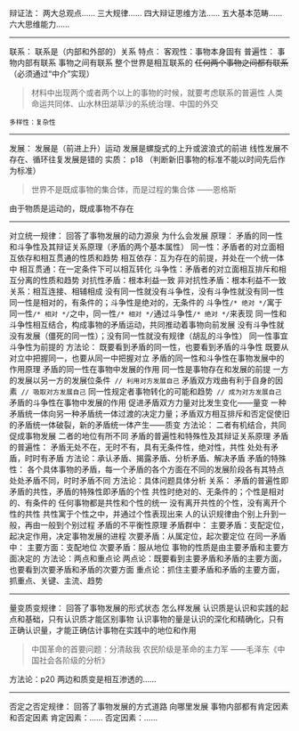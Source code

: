 辩证法：
两大总观点……
三大规律……
四大辩证思维方法……
五大基本范畴……
六大思维能力……

---
联系：
联系是（内部和外部的）关系
特点：
	客观性：事物本身固有
	普遍性：
		事物内部有联系
		事物之间有联系
		整个世界是相互联系的
		~~任何两个事物之间都有联系~~（必须通过“中介”实现）
> 材料中出现两个或者两个以上的事物的时候，就要考虑联系的普遍性
> 人类命运共同体、山水林田湖草沙的系统治理、中国的外交

	多样性：复杂性

---
发展：
发展是（前进上升）运动
	发展是螺旋式的上升或波浪式的前进
	线性发展不存在、循环往复发展是错的
实质：
	p18
	（判断新旧事物的标准不能以时间先后作为标准）
> 世界不是既成事物的集合体，而是过程的集合体
> ——恩格斯

由于物质是运动的，既成事物不存在

---
对立统一规律：
	回答了事物发展的动力源泉
	为什么会发展
原理：
	矛盾的同一性和斗争性及其辩证关系原理（矛盾的两个基本属性）
		同一性：矛盾者的对立面相互依存和相互贯通的性质和趋势
			相互依存：互为存在的前提，并处在一个统一体中
			相互贯通：在一定条件下可以相互转化
		斗争性：矛盾者的对立面相互排斥和相互分离的性质和趋势
			对抗性矛盾：根本利益一致
			非对抗性矛盾：根本利益不一致
		关系：相互连接、相辅相成
			没有同一性就没有斗争性，没有斗争性就没有同一性
			同一性是相对的，有条件的；斗争性是绝对的，无条件的
			斗争性`/* 绝对 */`寓于同一性`/* 相对 */`之中，同一性`/* 相对 */`通过斗争性`/* 绝对 */`来表现
			同一性和斗争性相互结合，构成事物的矛盾运动，共同推动着事物向前发展
			没有斗争性就没有发展（僵死的同一性）；没有同一性就没有规律（胡乱的斗争性）
				同一性事宜斗争性为前提的
		方法论：
			既要看到矛盾的同一性，也要看到矛盾的斗争性
			既要从对立中把握同一，也要从同一中把握对立
	矛盾的同一性和斗争性在事物发展中的作用原理
		矛盾的同一性在事物中发展的作用
			同一性是事物存在和发展的前提
			一方的发展以另一方的发展位条件` // 利用对方发展自己`
			矛盾双方戏曲有利于自身的因素` // 吸取对方发展自己`
			同一性规定者事物转化的可能和趋势` // 成为对方发展自己`
		矛盾的斗争性在事物中发展的作用
			促进矛盾双方力量对比发生变化——量变
			一种矛盾统一体向另一种矛盾统一体过渡的决定力量；矛盾双方相互排斥和否定促使旧的矛盾统一体破裂，新的矛盾统一体产生——质变
		方法论：
			二者有机结合，共同促成事物发展
			二者的地位有所不同
	矛盾的普遍性和特殊性及其辩证关系原理
		矛盾的普遍性：
			矛盾无处不在，无时不有，具有无条件性，绝对性，共性
			处处有矛盾，时时有矛盾
			方法论：承认矛盾、揭露矛盾、分析矛盾、解决矛盾
		矛盾的特殊性：
			各个具体事物的矛盾，每一个矛盾的各个方面在不同的发展阶段各有其特点
			处处矛盾不同，时时矛盾不同
			方法论：具体问题具体分析
		关系：
			矛盾的普遍性即矛盾的共性，矛盾的特殊性即矛盾的个性
			共性时绝对的、无条件的；个性是相对的、有条件的
			任何事物都是共性和个性的统一
			没有离开共性的个性，没有离开个性的共性
			共性寓于个性之中，并通过个性表现出来
			人的认识规律由个别上升到一般，再由一般到个别过程
	矛盾的不平衡性原理
		矛盾群中：
			主要矛盾：支配定位，起决定作用，决定事物发展的进程
			次要矛盾：从属定位，起次要定位
		在同一矛盾中：
			主要方面：支配地位
			次要矛盾：服从地位
		事物的性质是由主要矛盾和主要方面决定的
		方法论：两点和重点论
			两点论：既要看到主要矛盾和矛盾的主要方面，也要看到次要矛盾和矛盾的次要方面
			重点论：抓住主要矛盾和矛盾的主要方面，抓重点、关键、主流、趋势

---
量变质变规律：
	回答了事物发展的形式状态
	怎么样发展
认识质是认识和实践的起点和基础，只有认识质才能区别事物
认识事物的量是认识的深化和精确化，只有正确认识量，才能正确估计事物在实践中的地位和作用
> 中国革命的首要问题：分清敌我
> 农民阶级是革命的主力军
> ——毛泽东《中国社会各阶级的分析》

方法论：p20
两边和质变是相互渗透的……

---
否定之否定规律：
	回答了事物发展的方式道路
	向哪里发展
事物内部都有肯定因素和否定因素
	肯定因素：……
	否定因素：……


